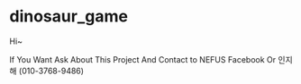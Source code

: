 # dinosaur_game

Hi~

If You Want Ask About This Project And Contact to NEFUS Facebook Or 인지해 (010-3768-9486)
